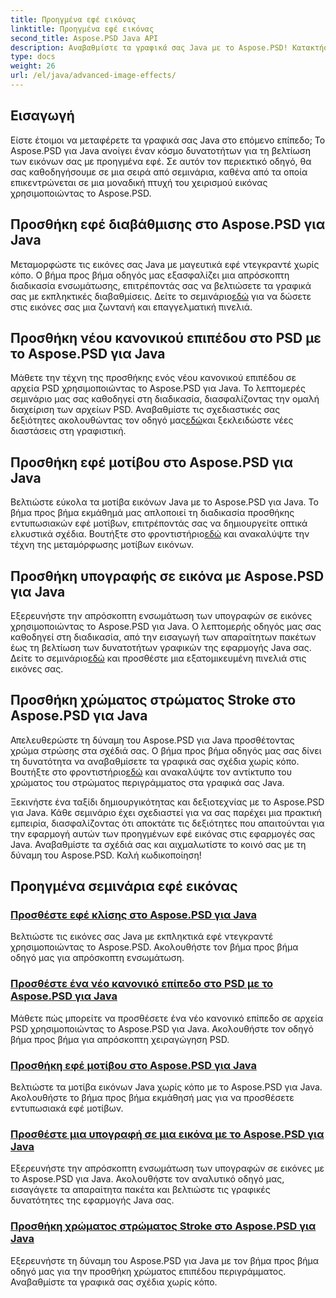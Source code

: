 ```yaml
---
title: Προηγμένα εφέ εικόνας
linktitle: Προηγμένα εφέ εικόνας
second_title: Aspose.PSD Java API
description: Αναβαθμίστε τα γραφικά σας Java με το Aspose.PSD! Κατακτήστε τα προηγμένα εφέ εικόνας απρόσκοπτα – από διαβαθμίσεις και μοτίβα έως υπογραφές και πινελιές.
type: docs
weight: 26
url: /el/java/advanced-image-effects/
---
```

## Εισαγωγή
Είστε έτοιμοι να μεταφέρετε τα γραφικά σας Java στο επόμενο επίπεδο; Το Aspose.PSD για Java ανοίγει έναν κόσμο δυνατοτήτων για τη βελτίωση των εικόνων σας με προηγμένα εφέ. Σε αυτόν τον περιεκτικό οδηγό, θα σας καθοδηγήσουμε σε μια σειρά από σεμινάρια, καθένα από τα οποία επικεντρώνεται σε μια μοναδική πτυχή του χειρισμού εικόνας χρησιμοποιώντας το Aspose.PSD.

## Προσθήκη εφέ διαβάθμισης στο Aspose.PSD για Java

 Μεταμορφώστε τις εικόνες σας Java με μαγευτικά εφέ ντεγκραντέ χωρίς κόπο. Ο βήμα προς βήμα οδηγός μας εξασφαλίζει μια απρόσκοπτη διαδικασία ενσωμάτωσης, επιτρέποντάς σας να βελτιώσετε τα γραφικά σας με εκπληκτικές διαβαθμίσεις. Δείτε το σεμινάριο[εδώ](./add-gradient-effects/) για να δώσετε στις εικόνες σας μια ζωντανή και επαγγελματική πινελιά.

## Προσθήκη νέου κανονικού επιπέδου στο PSD με το Aspose.PSD για Java

 Μάθετε την τέχνη της προσθήκης ενός νέου κανονικού επιπέδου σε αρχεία PSD χρησιμοποιώντας το Aspose.PSD για Java. Το λεπτομερές σεμινάριο μας σας καθοδηγεί στη διαδικασία, διασφαλίζοντας την ομαλή διαχείριση των αρχείων PSD. Αναβαθμίστε τις σχεδιαστικές σας δεξιότητες ακολουθώντας τον οδηγό μας[εδώ](./add-new-regular-layer/)και ξεκλειδώστε νέες διαστάσεις στη γραφιστική.

## Προσθήκη εφέ μοτίβου στο Aspose.PSD για Java

 Βελτιώστε εύκολα τα μοτίβα εικόνων Java με το Aspose.PSD για Java. Το βήμα προς βήμα εκμάθημά μας απλοποιεί τη διαδικασία προσθήκης εντυπωσιακών εφέ μοτίβων, επιτρέποντάς σας να δημιουργείτε οπτικά ελκυστικά σχέδια. Βουτήξτε στο φροντιστήριο[εδώ](./add-pattern-effects/) και ανακαλύψτε την τέχνη της μεταμόρφωσης μοτίβων εικόνων.

## Προσθήκη υπογραφής σε εικόνα με Aspose.PSD για Java

 Εξερευνήστε την απρόσκοπτη ενσωμάτωση των υπογραφών σε εικόνες χρησιμοποιώντας το Aspose.PSD για Java. Ο λεπτομερής οδηγός μας σας καθοδηγεί στη διαδικασία, από την εισαγωγή των απαραίτητων πακέτων έως τη βελτίωση των δυνατοτήτων γραφικών της εφαρμογής Java σας. Δείτε το σεμινάριο[εδώ](./add-signature-to-image/) και προσθέστε μια εξατομικευμένη πινελιά στις εικόνες σας.

## Προσθήκη χρώματος στρώματος Stroke στο Aspose.PSD για Java

Απελευθερώστε τη δύναμη του Aspose.PSD για Java προσθέτοντας χρώμα στρώσης στα σχέδιά σας. Ο βήμα προς βήμα οδηγός μας σας δίνει τη δυνατότητα να αναβαθμίσετε τα γραφικά σας σχέδια χωρίς κόπο. Βουτήξτε στο φροντιστήριο[εδώ](./add-stroke-layer-color/) και ανακαλύψτε τον αντίκτυπο του χρώματος του στρώματος περιγράμματος στα γραφικά σας Java.

Ξεκινήστε ένα ταξίδι δημιουργικότητας και δεξιοτεχνίας με το Aspose.PSD για Java. Κάθε σεμινάριο έχει σχεδιαστεί για να σας παρέχει μια πρακτική εμπειρία, διασφαλίζοντας ότι αποκτάτε τις δεξιότητες που απαιτούνται για την εφαρμογή αυτών των προηγμένων εφέ εικόνας στις εφαρμογές σας Java. Αναβαθμίστε τα σχέδιά σας και αιχμαλωτίστε το κοινό σας με τη δύναμη του Aspose.PSD. Καλή κωδικοποίηση!
## Προηγμένα σεμινάρια εφέ εικόνας
### [Προσθέστε εφέ κλίσης στο Aspose.PSD για Java](./add-gradient-effects/)
Βελτιώστε τις εικόνες σας Java με εκπληκτικά εφέ ντεγκραντέ χρησιμοποιώντας το Aspose.PSD. Ακολουθήστε τον βήμα προς βήμα οδηγό μας για απρόσκοπτη ενσωμάτωση.
### [Προσθέστε ένα νέο κανονικό επίπεδο στο PSD με το Aspose.PSD για Java](./add-new-regular-layer/)
Μάθετε πώς μπορείτε να προσθέσετε ένα νέο κανονικό επίπεδο σε αρχεία PSD χρησιμοποιώντας το Aspose.PSD για Java. Ακολουθήστε τον οδηγό βήμα προς βήμα για απρόσκοπτη χειραγώγηση PSD.
### [Προσθήκη εφέ μοτίβου στο Aspose.PSD για Java](./add-pattern-effects/)
Βελτιώστε τα μοτίβα εικόνων Java χωρίς κόπο με το Aspose.PSD για Java. Ακολουθήστε το βήμα προς βήμα εκμάθησή μας για να προσθέσετε εντυπωσιακά εφέ μοτίβων.
### [Προσθέστε μια υπογραφή σε μια εικόνα με το Aspose.PSD για Java](./add-signature-to-image/)
Εξερευνήστε την απρόσκοπτη ενσωμάτωση των υπογραφών σε εικόνες με το Aspose.PSD για Java. Ακολουθήστε τον αναλυτικό οδηγό μας, εισαγάγετε τα απαραίτητα πακέτα και βελτιώστε τις γραφικές δυνατότητες της εφαρμογής Java σας.
### [Προσθήκη χρώματος στρώματος Stroke στο Aspose.PSD για Java](./add-stroke-layer-color/)
Εξερευνήστε τη δύναμη του Aspose.PSD για Java με τον βήμα προς βήμα οδηγό μας για την προσθήκη χρώματος επιπέδου περιγράμματος. Αναβαθμίστε τα γραφικά σας σχέδια χωρίς κόπο.